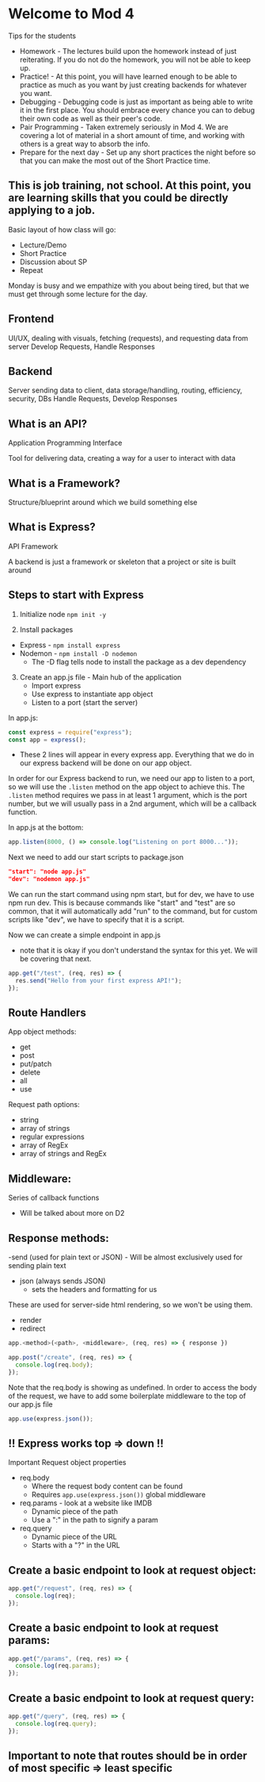 # Welcome to Mod 4

Tips for the students

- Homework - The lectures build upon the homework instead of just reiterating. If you do not do the homework, you will not be able to keep up.
- Practice! - At this point, you will have learned enough to be able to practice as much as you want by just creating backends for whatever you want.
- Debugging - Debugging code is just as important as being able to write it in the first place. You should embrace every chance you can to debug their own code as well as their peer's code.
- Pair Programming - Taken extremely seriously in Mod 4. We are covering a lot of material in a short amount of time, and working with others is a great way to absorb the info.
- Prepare for the next day - Set up any short practices the night before so that you can make the most out of the Short Practice time.

## This is job training, not school. At this point, you are learning skills that you could be directly applying to a job.

Basic layout of how class will go:

- Lecture/Demo
- Short Practice
- Discussion about SP
- Repeat

Monday is busy and we empathize with you about being tired, but that we must get through some lecture for the day.

## Frontend

UI/UX, dealing with visuals, fetching (requests), and requesting data from server
Develop Requests, Handle Responses

## Backend

Server sending data to client, data storage/handling, routing, efficiency, security, DBs
Handle Requests, Develop Responses

## What is an API?

Application Programming Interface

Tool for delivering data, creating a way for a user to interact with data

## What is a Framework?

Structure/blueprint around which we build something else

## What is Express?

API Framework

A backend is just a framework or skeleton that a project or site is built around

## Steps to start with Express

1. Initialize node
   `npm init -y`

2. Install packages

- Express - `npm install express`
- Nodemon - `npm install -D nodemon`
  - The -D flag tells node to install the package as a dev dependency

3. Create an app.js file - Main hub of the application
   - Import express
   - Use express to instantiate app object
   - Listen to a port (start the server)

In app.js:

```js
const express = require("express");
const app = express();
```

- These 2 lines will appear in every express app. Everything that we do in our express backend will be done on our app object.

In order for our Express backend to run, we need our app to listen to a port, so we will use the `.listen` method on the app object to achieve this. The `.listen` method requires we pass in at least 1 argument, which is the port number, but we will usually pass in a 2nd argument, which will be a callback function.

In app.js at the bottom:

```js
app.listen(8000, () => console.log("Listening on port 8000..."));
```

Next we need to add our start scripts to package.json

```json
"start": "node app.js"
"dev": "nodemon app.js"
```

We can run the start command using npm start, but for dev, we have to use npm run dev. This is because commands like "start" and "test" are so common, that it will automatically add "run" to the command, but for custom scripts like "dev", we have to specify that it is a script.

Now we can create a simple endpoint in app.js

- note that it is okay if you don't understand the syntax for this yet. We will be covering that next.

```js
app.get("/test", (req, res) => {
  res.send("Hello from your first express API!");
});
```

## Route Handlers

App object methods:

- get
- post
- put/patch
- delete
- all
- use

Request path options:

- string
- array of strings
- regular expressions
- array of RegEx
- array of strings and RegEx

## Middleware:

Series of callback functions

- Will be talked about more on D2

## Response methods:

-send (used for plain text or JSON) - Will be almost exclusively used for sending plain text

- json (always sends JSON)
  - sets the headers and formatting for us

These are used for server-side html rendering, so we won't be using them.

- render
- redirect

```js
app.<method>(<path>, <middleware>, (req, res) => { response })
```

```js
app.post("/create", (req, res) => {
  console.log(req.body);
});
```

Note that the req.body is showing as undefined. In order to access the body of the request, we have to add some boilerplate middleware to the top of our app.js file

```js
app.use(express.json());
```

## !! Express works top => down !!

Important Request object properties

- req.body
  - Where the request body content can be found
  - Requires `app.use(express.json())` global middleware
- req.params - look at a website like IMDB
  - Dynamic piece of the path
  - Use a ":" in the path to signify a param
- req.query
  - Dynamic piece of the URL
  - Starts with a "?" in the URL

## Create a basic endpoint to look at request object:

```js
app.get("/request", (req, res) => {
  console.log(req);
});
```

## Create a basic endpoint to look at request params:

```js
app.get("/params", (req, res) => {
  console.log(req.params);
});
```

## Create a basic endpoint to look at request query:

```js
app.get("/query", (req, res) => {
  console.log(req.query);
});
```

## Important to note that routes should be in order of most specific => least specific
